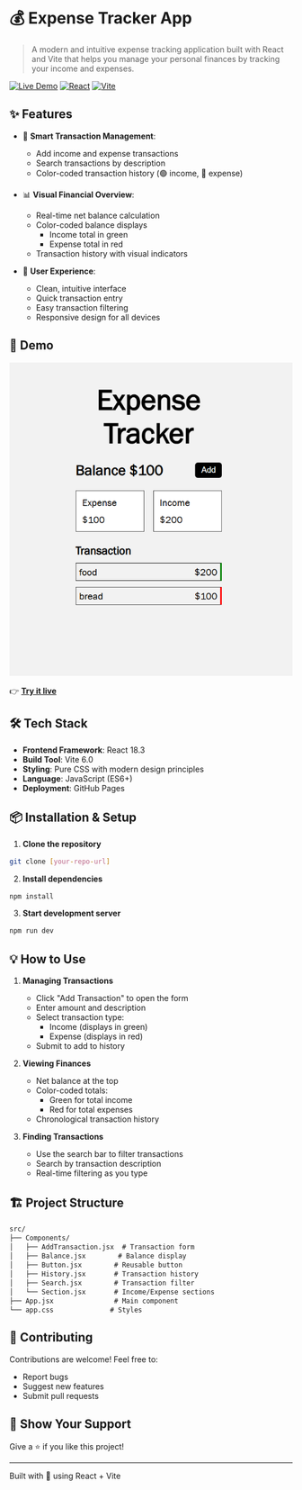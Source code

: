 # 💰 Expense Tracker App

> A modern and intuitive expense tracking application built with React and Vite that helps you manage your personal finances by tracking your income and expenses.

[![Live Demo](https://img.shields.io/badge/demo-live-green.svg)](https://vivekannad.github.io/expense-tracker)
[![React](https://img.shields.io/badge/React-18.3-blue.svg)](https://reactjs.org/)
[![Vite](https://img.shields.io/badge/Vite-6.0-purple.svg)](https://vitejs.dev/)

## ✨ Features

- 💸 **Smart Transaction Management**: 
  - Add income and expense transactions
  - Search transactions by description
  - Color-coded transaction history (🟢 income, 🔴 expense)

- 📊 **Visual Financial Overview**:
  - Real-time net balance calculation
  - Color-coded balance displays
    - Income total in green
    - Expense total in red
  - Transaction history with visual indicators

- 🎯 **User Experience**: 
  - Clean, intuitive interface
  - Quick transaction entry
  - Easy transaction filtering
  - Responsive design for all devices

## 🚀 Demo

![App Demo](<Screenshot 2025-01-30 131837.png>)

👉 **[Try it live](https://vivekannad.github.io/expense-tracker)**

## 🛠️ Tech Stack

- **Frontend Framework**: React 18.3
- **Build Tool**: Vite 6.0
- **Styling**: Pure CSS with modern design principles
- **Language**: JavaScript (ES6+)
- **Deployment**: GitHub Pages

## 📦 Installation & Setup

1. **Clone the repository**
```bash
git clone [your-repo-url]
```

2. **Install dependencies**
```bash
npm install
```

3. **Start development server**
```bash
npm run dev
```

## 💡 How to Use

1. **Managing Transactions**
   - Click "Add Transaction" to open the form
   - Enter amount and description
   - Select transaction type:
     - Income (displays in green)
     - Expense (displays in red)
   - Submit to add to history

2. **Viewing Finances**
   - Net balance at the top
   - Color-coded totals:
     - Green for total income
     - Red for total expenses
   - Chronological transaction history

3. **Finding Transactions**
   - Use the search bar to filter transactions
   - Search by transaction description
   - Real-time filtering as you type

## 🏗️ Project Structure

```
src/
├── Components/
│   ├── AddTransaction.jsx  # Transaction form
│   ├── Balance.jsx        # Balance display
│   ├── Button.jsx        # Reusable button
│   ├── History.jsx       # Transaction history
│   ├── Search.jsx        # Transaction filter
│   └── Section.jsx       # Income/Expense sections
├── App.jsx               # Main component
└── app.css              # Styles
```

## 🤝 Contributing

Contributions are welcome! Feel free to:
- Report bugs
- Suggest new features
- Submit pull requests

## 🌟 Show Your Support

Give a ⭐️ if you like this project!

---
Built with 💝 using React + Vite
